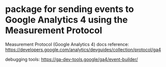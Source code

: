 # package for sending events to Google Analytics 4 using the Measurement Protocol

Measurement Protocol (Google Analytics 4) docs reference: https://developers.google.com/analytics/devguides/collection/protocol/ga4

debugging tools: https://ga-dev-tools.google/ga4/event-builder/
